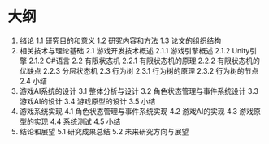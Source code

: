 # 大纲

1. 绪论
1.1 研究目的和意义
1.2 研究内容和方法
1.3 论文的组织结构
2. 相关技术与理论基础
2.1 游戏开发技术概述
2.1.1 游戏引擎概述
2.1.2 Unity引擎
2.1.2 C#语言
2.2 有限状态机
2.2.1 有限状态机的原理
2.2.2 有限状态机的优缺点
2.2.3 分层状态机
2.3 行为树
2.3.1 行为树的原理
2.3.2 行为树的节点
2.4 小结
4. 游戏AI系统的设计
3.1 整体分析与设计
3.2 角色状态管理与事件系统设计
3.3 游戏AI的设计
3.4 游戏原型的设计
3.5 小结
5. 游戏系统实现
4.1 角色状态管理与事件系统实现
4.2 游戏AI的实现
4.3 游戏原型的实现
4.4 系统测试
4.5 小结
5. 结论和展望
5.1 研究成果总结
5.2 未来研究方向与展望
